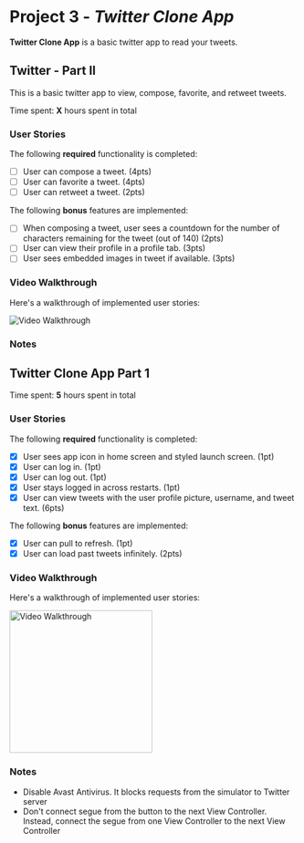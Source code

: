 # Project 3 - *Twitter Clone App*

**Twitter Clone App** is a basic twitter app to read your tweets.

## Twitter - Part II

This is a basic twitter app to view, compose, favorite, and retweet tweets.

Time spent: **X** hours spent in total

### User Stories

The following **required** functionality is completed:

- [ ] User can compose a tweet. (4pts)
- [ ] User can favorite a tweet. (4pts)
- [ ] User can retweet a tweet. (2pts)

The following **bonus** features are implemented:

- [ ] When composing a tweet, user sees a countdown for the number of characters remaining for the tweet (out of 140) (2pts)
- [ ] User can view their profile in a profile tab. (3pts)
- [ ] User sees embedded images in tweet if available. (3pts)

### Video Walkthrough

Here's a walkthrough of implemented user stories:

<img src='http://i.imgur.com/link/to/your/gif/file.gif' title='Video Walkthrough' width='' alt='Video Walkthrough' />

### Notes

## Twitter Clone App Part 1

Time spent: **5** hours spent in total

### User Stories

The following **required** functionality is completed:

- [X] User sees app icon in home screen and styled launch screen. (1pt)
- [X] User can log in. (1pt)
- [X] User can log out. (1pt)
- [X] User stays logged in across restarts. (1pt)
- [X] User can view tweets with the user profile picture, username, and tweet text. (6pts)

The following **bonus** features are implemented:

- [X] User can pull to refresh. (1pt)
- [X] User can load past tweets infinitely. (2pts)

### Video Walkthrough

Here's a walkthrough of implemented user stories:

<img src='./gif.gif' title='Video Walkthrough' width='250' alt='Video Walkthrough' />

### Notes

- Disable Avast Antivirus. It blocks requests from the simulator to Twitter server
- Don't connect segue from the button to the next View Controller. Instead, connect the segue from one View Controller to the next View Controller

